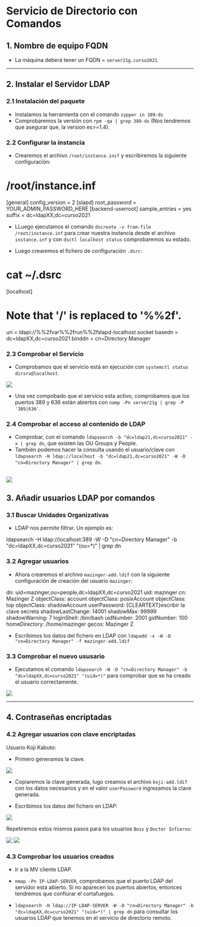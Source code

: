 # Servicio de Directorio con Comandos
## 1. Nombre de equipo FQDN
* La máquina deberá tener un FQDN = `server21g.curso2021`.
---
## 2. Instalar el Servidor LDAP
### 2.1 Instalación del paquete
* Instalamos la herramienta con el comando `zypper in 389-ds`
* Comprobaremos la versión con `rpm -qa | grep 389-ds` (Nos tendremos que asegurar que, la version es>=1.4).

### 2.2 Configurar la instancia
* Crearemos el archivo `/root/instance.inif` y escribiremos la siguiente configuración:
# /root/instance.inf
[general]
config_version = 2
[slapd]
root_password = YOUR_ADMIN_PASSWORD_HERE
[backend-userroot]
sample_entries = yes
suffix = dc=ldapXX,dc=curso2021

* LLuego ejecutamos el comando `dscreate -v from-file /root/instance.inf` para crear nuestra instancia desde el archivo `instance.inf` y con `dsctl localhost status` comprobaremos su estado.

* Luego crearemos el fichero de configuración `.dsrc`:
# cat ~/.dsrc
[localhost]
# Note that '/' is replaced to '%%2f'.
uri = ldapi://%%2fvar%%2frun%%2fslapd-localhost.socket
basedn = dc=ldapXX,dc=curso2021
binddn = cn=Directory Manager

### 2.3 Comprobar el Servicio
* Comprobamos que el servicio está en ejecución con `systemctl status dirsrv@localhost`.

![](img/ds_por_comandos/2.3.png)

* Una vez compobado que el servicio esta activo, comprobamos que los puertos 389 y 636 están abiertos con `namp -Pn server21g | grep -P '389|636'`.

### 2.4 Comprobar el acceso al contenido de LDAP
* Comprobar, con el comando `ldapsearch -b "dc=ldap21,dc=curso2021" -x | grep dn`, que existen las OU Groups y People.
* También podemos hacer la consulta usando el usuario/clave con `ldapsearch -H ldap://localhost -b "dc=ldap21,dc=curso2021" -W -D "cn=Directory Manager" | grep dn`.

![](img/ds_por_comandos/2.4.png)
---
## 3. Añadir usuarios LDAP por comandos
### 3.1 Buscar Unidades Organizativas
* LDAP nos permite filtrar. Un ejemplo es:

ldapsearch -H ldap://localhost:389
           -W -D "cn=Directory Manager"
           -b "dc=ldapXX,dc=curso2021" "(ou=*)" | grep dn

### 3.2 Agregar usuarios
* Ahora crearemos el archivo `mazinger-add.ldif` con la siguiente configuración de creación del usuario `mazinger`:

dn: uid=mazinger,ou=people,dc=ldapXX,dc=curso2021
uid: mazinger
cn: Mazinger Z
objectClass: account
objectClass: posixAccount
objectClass: top
objectClass: shadowAccount
userPassword: {CLEARTEXT}escribir la clave secreta
shadowLastChange: 14001
shadowMax: 99999
shadowWarning: 7
loginShell: /bin/bash
uidNumber: 2001
gidNumber: 100
homeDirectory: /home/mazinger
gecos: Mazinger Z



* Escribimos los datos del fichero en LDAP con `ldapadd -x -W -D "cn=Directory Manager" -f mazinger-add.ldif `

### 3.3 Comprobar el nuevo ususario
* Ejecutamos el comando `ldapsearch -W -D "cn=Directory Manager" -b "dc=ldapXX,dc=curso2021" "(uid=*)"` para comprobar que se ha creado el usuario correctamente.

![](img/ds_por_comandos/3.3.png)

---
## 4. Contraseñas encriptadas
### 4.2 Agregar usuarios con clave encriptadas
Usuario Koji Kabuto:
- Primero generamos la clave.

![](img/ds_por_comandos/4.2.png)

- Copiaremos la clave generada, lugo creamos el archivo `koji-add.ldif` con los datos necesarios y en el valor `userPassword` ingresamos la clave generada.

- Escribimos los datos del fichero en LDAP:

![](img/ds_por_comandos/4.2.1.png)

Repetiremos estos mismos pasos para los usuarios `Boss` y `Doctor Infierno`:

![](img/ds_por_comandos/4.2.2.png)
![](img/ds_por_comandos/4.2.3.png)

### 4.3 Comprobar los usuarios creados
* Ir a la MV cliente LDAP.

* `nmap -Pn IP-LDAP-SERVER`, comprobamos que el puerto LDAP del servidor está abierto.
Si no aparecen los puertos abiertos, entonces tendremos que confiurar el cortafuegos.

* `ldapsearch -H ldap://IP-LDAP-SERVER -W -D "cn=Directory Manager" -b "dc=ldapXX,dc=curso2021" "(uid=*)" | grep dn` para consultar los usuarios LDAP que tenemos en el servicio de directorio remoto.
